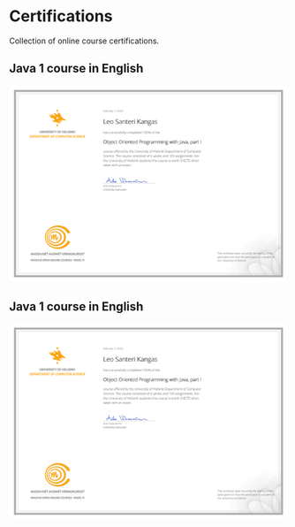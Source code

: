 # Certifications
Collection of online course certifications.

## Java 1 course in English
![alt text](https://github.com/Dr-DeBugg/Certifications/blob/master/objectOrientedProgrrammingJava.png "Java 1")

## Java 1 course in English
![alt text](https://github.com/Dr-DeBugg/Certifications/blob/master/objectOrientedProgrrammingJava.png "Java 1")
